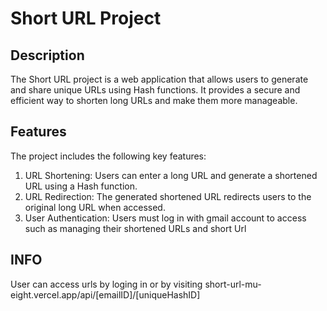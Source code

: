 # Short URL Project

## Description
The Short URL project is a web application that allows users to generate and share unique URLs using Hash functions. It provides a secure and efficient way to shorten long URLs and make them more manageable.

## Features
The project includes the following key features:
1. URL Shortening: Users can enter a long URL and generate a shortened URL using a Hash function.
2. URL Redirection: The generated shortened URL redirects users to the original long URL when accessed.
3. User Authentication: Users must log in with gmail account to access  such as managing their shortened URLs and short Url

## INFO
User can access urls by loging in or by visiting short-url-mu-eight.vercel.app/api/[emailID]/[uniqueHashID]
